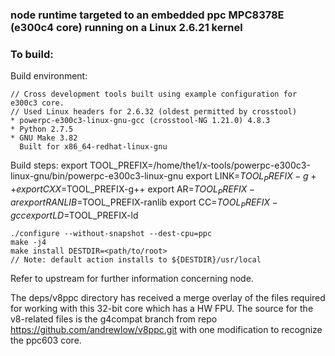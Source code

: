 ### node runtime targeted to an embedded ppc MPC8378E (e300c4 core) running on a Linux 2.6.21 kernel

### To build:

Build environment:

    // Cross development tools built using example configuration for e300c3 core.
    // Used Linux headers for 2.6.32 (oldest permitted by crosstool)
    * powerpc-e300c3-linux-gnu-gcc (crosstool-NG 1.21.0) 4.8.3
    * Python 2.7.5
    * GNU Make 3.82
      Built for x86_64-redhat-linux-gnu

Build steps:
    export TOOL_PREFIX=/home/the1/x-tools/powerpc-e300c3-linux-gnu/bin/powerpc-e300c3-linux-gnu
    export LINK=$TOOL_PREFIX-g++
    export CXX=$TOOL_PREFIX-g++
    export AR=$TOOL_PREFIX-ar
    export RANLIB=$TOOL_PREFIX-ranlib
    export CC=$TOOL_PREFIX-gcc
    export LD=$TOOL_PREFIX-ld

    ./configure --without-snapshot --dest-cpu=ppc
    make -j4
    make install DESTDIR=<path/to/root>
    // Note: default action installs to ${DESTDIR}/usr/local

Refer to upstream for further information concerning node.

The deps/v8ppc directory has received a merge overlay of the files required for
working with this 32-bit core which has a HW FPU.  The source for the v8-related
files is the g4compat branch from repo https://github.com/andrewlow/v8ppc.git with
one modification to recognize the ppc603 core.
